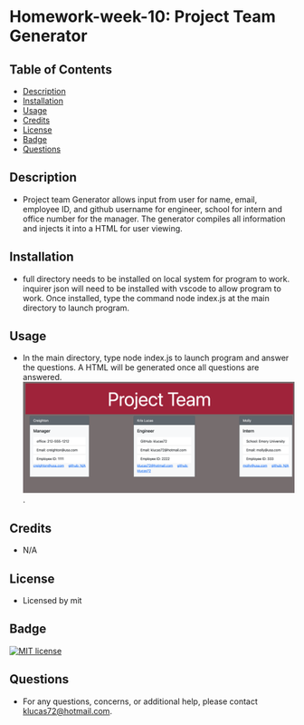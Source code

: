 # Homework-week-10: Project Team Generator
    
## Table of Contents
* [Description](#description) 
* [Installation](#installation)
* [Usage](#usage)
* [Credits](#credits)
* [License](#license)
* [Badge](#badge)
* [Questions](#questions)
    
## Description
* Project team Generator allows input from user for name, email, employee ID, and github username for engineer, school for intern and office number for the manager.  The generator compiles all information and injects it into a HTML for user viewing.
    
## Installation
* full directory needs to be installed on local system for program to work. inquirer json will need to be installed with vscode to allow program to work. Once installed, type the command node index.js at the main directory to launch program.
    
## Usage
* In the main directory, type node index.js to launch program and answer the questions.  A HTML will be generated once all questions are answered.  
![Example](./example.png "Example of project team compiled").
    
## Credits
* N/A
    
## License
* Licensed by mit
    
## Badge
[![MIT license](https://img.shields.io/badge/License-MIT-blue.svg)](https://lbesson.mit-license.org/)
    
## Questions
* For any questions, concerns, or additional help, please contact klucas72@hotmail.com.
